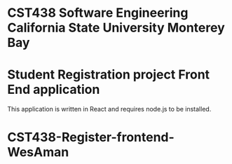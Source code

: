 # CST438 Software Engineering California State University Monterey Bay
# Student Registration project Front End application

This application is written in React and requires node.js to be installed.

# CST438-Register-frontend-WesAman
